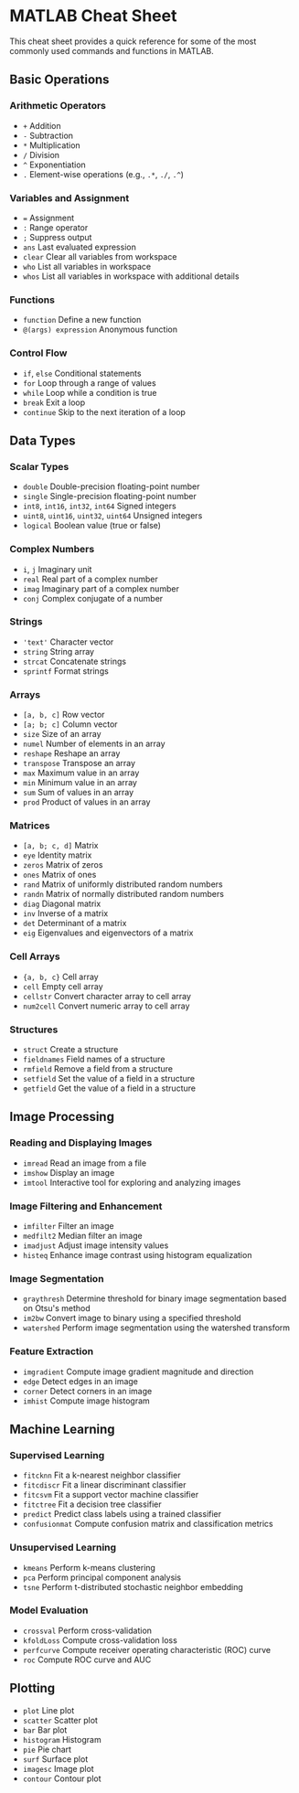 # MATLAB Cheat Sheet

This cheat sheet provides a quick reference for some of the most commonly used commands and functions in MATLAB. 

## Basic Operations

### Arithmetic Operators

- `+` Addition
- `-` Subtraction
- `*` Multiplication
- `/` Division
- `^` Exponentiation
- `.` Element-wise operations (e.g., `.*`, `./`, `.^`)

### Variables and Assignment

- `=` Assignment
- `:` Range operator
- `;` Suppress output
- `ans` Last evaluated expression
- `clear` Clear all variables from workspace
- `who` List all variables in workspace
- `whos` List all variables in workspace with additional details

### Functions

- `function` Define a new function
- `@(args) expression` Anonymous function

### Control Flow

- `if`, `else` Conditional statements
- `for` Loop through a range of values
- `while` Loop while a condition is true
- `break` Exit a loop
- `continue` Skip to the next iteration of a loop

## Data Types

### Scalar Types

- `double` Double-precision floating-point number
- `single` Single-precision floating-point number
- `int8`, `int16`, `int32`, `int64` Signed integers
- `uint8`, `uint16`, `uint32`, `uint64` Unsigned integers
- `logical` Boolean value (true or false)

### Complex Numbers

- `i`, `j` Imaginary unit
- `real` Real part of a complex number
- `imag` Imaginary part of a complex number
- `conj` Complex conjugate of a number

### Strings

- `'text'` Character vector
- `string` String array
- `strcat` Concatenate strings
- `sprintf` Format strings

### Arrays

- `[a, b, c]` Row vector
- `[a; b; c]` Column vector
- `size` Size of an array
- `numel` Number of elements in an array
- `reshape` Reshape an array
- `transpose` Transpose an array
- `max` Maximum value in an array
- `min` Minimum value in an array
- `sum` Sum of values in an array
- `prod` Product of values in an array

### Matrices

- `[a, b; c, d]` Matrix
- `eye` Identity matrix
- `zeros` Matrix of zeros
- `ones` Matrix of ones
- `rand` Matrix of uniformly distributed random numbers
- `randn` Matrix of normally distributed random numbers
- `diag` Diagonal matrix
- `inv` Inverse of a matrix
- `det` Determinant of a matrix
- `eig` Eigenvalues and eigenvectors of a matrix

### Cell Arrays

- `{a, b, c}` Cell array
- `cell` Empty cell array
- `cellstr` Convert character array to cell array
- `num2cell` Convert numeric array to cell array

### Structures

- `struct` Create a structure
- `fieldnames` Field names of a structure
- `rmfield` Remove a field from a structure
- `setfield` Set the value of a field in a structure
- `getfield` Get the value of a field in a structure

## Image Processing

### Reading and Displaying Images

- `imread` Read an image from a file
- `imshow` Display an image
- `imtool` Interactive tool for exploring and analyzing images

### Image Filtering and Enhancement

- `imfilter` Filter an image
- `medfilt2` Median filter an image
- `imadjust` Adjust image intensity values
- `histeq` Enhance image contrast using histogram equalization

### Image Segmentation

- `graythresh` Determine threshold for binary image segmentation based on Otsu's method
- `im2bw` Convert image to binary using a specified threshold
- `watershed` Perform image segmentation using the watershed transform

### Feature Extraction

- `imgradient` Compute image gradient magnitude and direction
- `edge` Detect edges in an image
- `corner` Detect corners in an image
- `imhist` Compute image histogram

## Machine Learning

### Supervised Learning

- `fitcknn` Fit a k-nearest neighbor classifier
- `fitcdiscr` Fit a linear discriminant classifier
- `fitcsvm` Fit a support vector machine classifier
- `fitctree` Fit a decision tree classifier
- `predict` Predict class labels using a trained classifier
- `confusionmat` Compute confusion matrix and classification metrics

### Unsupervised Learning

- `kmeans` Perform k-means clustering
- `pca` Perform principal component analysis
- `tsne` Perform t-distributed stochastic neighbor embedding

### Model Evaluation

- `crossval` Perform cross-validation
- `kfoldLoss` Compute cross-validation loss
- `perfcurve` Compute receiver operating characteristic (ROC) curve
- `roc` Compute ROC curve and AUC

## Plotting

- `plot` Line plot
- `scatter` Scatter plot
- `bar` Bar plot
- `histogram` Histogram
- `pie` Pie chart
- `surf` Surface plot
- `imagesc` Image plot
- `contour` Contour plot
